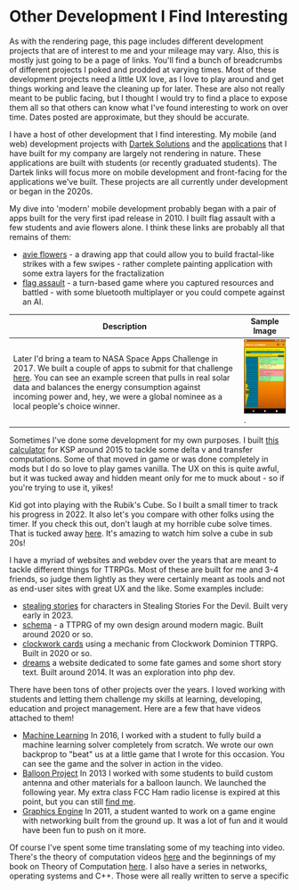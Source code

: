 # Other Development I Find Interesting

As with the rendering page, this page includes different development projects that are of interest to me and your mileage may vary. Also, this is mostly just going to be a page of links. You'll find a bunch of breadcrumbs of different projects I poked and prodded at varying times. Most of these development projects need a little UX love, as I love to play around and get things working and leave the cleaning up for later. These are also not really meant to be public facing, but I thought I would try to find a place to expose them all so that others can know what I've found interesting to work on over time. Dates posted are approximate, but they should be accurate.

I have a host of other development that I find interesting. My mobile (and web) development projects with [Dartek Solutions](https://darteksolutions.org/) and the [applications](https://apps.apple.com/tj/developer/dartek-solutions-llc/id1582313944) that I have built for my company are largely not rendering in nature. These applications are built with students (or recently graduated students). The Dartek links will focus more on mobile development and front-facing for the applications we've built. These projects are all currently under development or began in the 2020s.

My dive into 'modern' mobile development probably began with a pair of apps built for the very first ipad release in 2010. I built flag assault with a few students and avie flowers alone. I think these links are probably all that remains of them:
- [avie flowers](http://shaunramsey.com/avieflowers/) - a drawing app that could allow you to build fractal-like strikes with a few swipes - rather complete painting application with some extra layers for the fractalization
- [flag assault](http://shaunramsey.com/flagassault/) - a turn-based game where you captured resources and battled - with some bluetooth multiplayer or you could compete against an AI.

| Description | Sample Image |
|-------------|--------------|
| Later I'd bring a team to NASA Space Apps Challenge in 2017. We built a couple of apps to submit for that challenge [here](https://2017.spaceappschallenge.org/challenges/earth-and-us/you-are-my-sunshine/teams/dream-team-1). You can see an example screen that pulls in real solar data and balances the energy consumption against incoming power and, hey, we were a global nominee as a local people's choice winner.| <img src="https://github.com/shaunramsey/SolarEnergyPlanner/blob/master/device-2017-05-04-234456.png" width="200">.|

Sometimes I've done some development for my own purposes. I built [this calculator](http://cthulhudreams.us/ksp/) for KSP around 2015 to tackle some delta v and transfer computations. Some of that moved in game or was done completely in mods but I do so love to play games vanilla. The UX on this is quite awful, but it was tucked away and hidden meant only for me to muck about - so if you're trying to use it, yikes!

Kid got into playing with the Rubik's Cube. So I built a small timer to track his progress in 2022. It also let's you compare with other folks using the timer. If you check this out, don't laugh at my horrible cube solve times. That is tucked away [here](https://clockworkcards2.web.app/cube/ref.html). It's amazing to watch him solve a cube in sub 20s!

I have a myriad of websites and webdev over the years that are meant to tackle different things for TTRPGs. Most of these are built for me and 3-4 friends, so judge them lightly as they were certainly meant as tools and not as end-user sites with great UX and the like. Some examples include:

- [stealing stories](https://stealing-stories.web.app/) for characters in Stealing Stories For the Devil. Built very early in 2023.
- [schema](https://clockworkcards2.web.app/schema/schema.html) - a TTPRG of my own design around modern magic. Built around 2020 or so.
- [clockwork cards](https://clockworkcards2.web.app/) using a mechanic from Clockwork Dominion TTRPG. Built in 2020 or so.
- [dreams](http://cthulhudreams.us/) a website dedicated to some fate games and some short story text. Built around 2014. It was an exploration into php dev. 

There have been tons of other projects over the years. I loved working with students and letting them challenge my skills at learning, developing, education and project management. Here are a few that have videos attached to them!

- [Machine Learning](https://www.youtube.com/embed/NMXcNKJLqYg) In 2016, I worked with a student to fully build a machine learning solver completely from scratch. We wrote our own backprop to "beat" us at a little game that I wrote for this occasion. You can see the game and the solver in action in the video.
- [Balloon Project](https://www.youtube.com/embed/Y9SgUij83ts) In 2013 I worked with some students to build custom antenna and other materials for a balloon launch. We launched the following year. My extra class FCC Ham radio license is expired at this point, but you can still [find me](https://www.youtube.com/watch?v=Y9SgUij83ts). 
- [Graphics Engine](https://www.youtube.com/embed/ACBk19olNho) In 2011, a student wanted to work on a game engine with networking built from the ground up. It was a lot of fun and it would have been fun to push on it more. 

Of course I've spent some time translating some of my teaching into video. There's the theory of computation videos [here](https://www.youtube.com/playlist?list=PLztnfgKNtSjmp-IwQHiBNeAMcKnN6n7Lh) and the beginnings of my book on Theory of Computation [here](https://shaunramsey.github.io/ToC-Book). I also have a series in networks, operating systems and C++. Those were all really written to serve a specific 